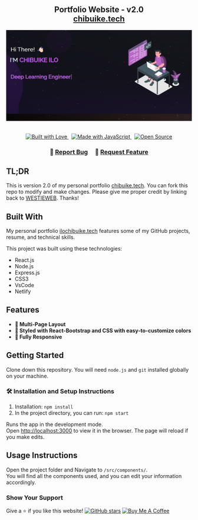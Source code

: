 <h2 align="center">
  Portfolio Website - v2.0<br/>
  <a href="https://westieweb-chibuike-ilo.netlify.app/" target="_blank">chibuike.tech</a>
</h2>

<div align="center">
  <img alt="Demo" src="./Images/readme.2.png" />
</div>

<br/>

<p align="center">
  <a href="https://forthebadge.com">
    <img src="https://forthebadge.com/images/badges/built-with-love.svg" alt="Built with Love">
  </a>
  &nbsp;
  <a href="https://forthebadge.com">
    <img src="https://forthebadge.com/images/badges/made-with-javascript.svg" alt="Made with JavaScript">
  </a>
  &nbsp;
  <a href="https://forthebadge.com">
    <img src="https://forthebadge.com/images/badges/open-source.svg" alt="Open Source">
  </a>
</p>

<h3 align="center">
    🔹
    <a href="https://github.com/WESTIEWEB/portfolio-sit/issues">Report Bug</a> &nbsp; &nbsp;
    🔹
    <a href="https://github.com/WESTIEWEB/portfolio-sit/issues">Request Feature</a>
</h3>

## TL;DR

This is version 2.0 of my personal portfolio [chibuike.tech](https://westieweb-chibuike-ilo.netlify.app/). You can fork this repo to modify and make changes. Please give me proper credit by linking back to [WESTIEWEB](https://github.com/WESTIEWEB/portfolio-sit). Thanks!

## Built With

My personal portfolio [ilochibuike.tech](https://westieweb-chibuike-ilo.netlify.app/) features some of my GitHub projects, resume, and technical skills.

This project was built using these technologies:

- React.js
- Node.js
- Express.js
- CSS3
- VsCode
- Netlify

## Features

- **📖 Multi-Page Layout**
- **🎨 Styled with React-Bootstrap and CSS with easy-to-customize colors**
- **📱 Fully Responsive**

## Getting Started

Clone down this repository. You will need `node.js` and `git` installed globally on your machine.

### 🛠 Installation and Setup Instructions

1. Installation: `npm install`
2. In the project directory, you can run: `npm start`

Runs the app in the development mode.\
Open [http://localhost:3000](http://localhost:3000) to view it in the browser.
The page will reload if you make edits.

## Usage Instructions

Open the project folder and Navigate to `/src/components/`. <br/>
You will find all the components used, and you can edit your information accordingly.

### Show Your Support

Give a ⭐ if you like this website!
[![GitHub stars](https://img.shields.io/github/stars/WESTIEWEB/portfolio-sit?style=social)](https://github.com/WESTIEWEB/portfolio-sit)
<a href="YOUR_BMC_LINK" target="_blank">
  <img src="https://cdn.buymeacoffee.com/buttons/v2/default-violet.png" alt="Buy Me A Coffee" height="60px" width="217px">
</a>
